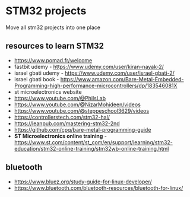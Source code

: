 # STM32 projects

Move all stm32 projects into one place

## resources to learn STM32

- https://www.pomad.fr/welcome
- fastbit udemy - https://www.udemy.com/user/kiran-nayak-2/
- israel gbati udemy - https://www.udemy.com/user/israel-gbati-2/
- israel gbati book - https://www.amazon.com/Bare-Metal-Embedded-Programming-high-performance-microcontrollers/dp/183546081X
- st microelectronics website
- https://www.youtube.com/@PhilsLab
- https://www.youtube.com/@NizarMohideen/videos
- https://www.youtube.com/@steppeschool3629/videos
- https://controllerstech.com/stm32-hal/
- https://leanpub.com/mastering-stm32-2nd
- https://github.com/cpq/bare-metal-programming-guide
- **ST Microelectronics online training** - https://www.st.com/content/st_com/en/support/learning/stm32-education/stm32-online-training/stm32wb-online-training.html

## bluetooth

- https://www.bluez.org/study-guide-for-linux-developer/
- https://www.bluetooth.com/bluetooth-resources/bluetooth-for-linux/
